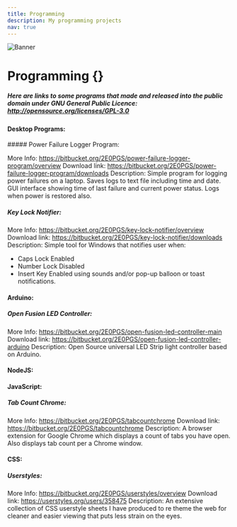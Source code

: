 ```yaml
---
title: Programming
description: My programming projects
nav: true
---
```


![Banner](http://m3pgs.weebly.com/uploads/8/1/6/2/8162774/header_images/1411236150.jpg)

# Programming {}

##### Here are links to some programs that made and released into the public domain under GNU General Public Licence: http://opensource.org/licenses/GPL-3.0

#### Desktop Programs:

﻿##### Power Failure Logger Program:

More Info: https://bitbucket.org/2E0PGS/power-failure-logger-program/overview
Download link: https://bitbucket.org/2E0PGS/power-failure-logger-program/downloads
Description: Simple program for logging power failures on a laptop. Saves logs to text file including time and date. GUI interface showing time of last failure and current power status. Logs when power is restored also.

##### Key Lock Notifier:

More Info: https://bitbucket.org/2E0PGS/key-lock-notifier/overview
Download link: https://bitbucket.org/2E0PGS/key-lock-notifier/downloads
Description: Simple tool for Windows that notifies user when:
* Caps Lock Enabled
* Number Lock Disabled
* Insert Key Enabled using sounds and/or pop-up balloon or toast notifications.

#### Arduino:

##### Open Fusion LED Controller:

More Info: https://bitbucket.org/2E0PGS/open-fusion-led-controller-main
Download link: https://bitbucket.org/2E0PGS/open-fusion-led-controller-arduino
Description: Open Source universal LED Strip light controller based on Arduino.

#### NodeJS:

#### JavaScript:

##### Tab Count Chrome:

More Info: https://bitbucket.org/2E0PGS/tabcountchrome
Download link: https://bitbucket.org/2E0PGS/tabcountchrome
Description: A browser extension for Google Chrome which displays a count of tabs you have open. Also displays tab count per a Chrome window.

#### CSS:

##### Userstyles:

More Info: https://bitbucket.org/2E0PGS/userstyles/overview
Download link: https://userstyles.org/users/358475
Description: An extensive collection of CSS userstyle sheets I have produced to re theme the web for cleaner and easier viewing that puts less strain on the eyes.

